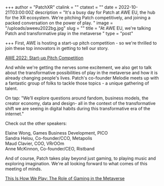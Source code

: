 +++
author = "PatchXR"
ctalink = ""
ctatext = ""
date = 2022-10-21T03:00:00Z
description = "It's a busy day for Patch at AWE EU, the hub for the XR ecosystem. We're pitching Patch competitively, and joining a packed conversation on the power of play. "
image = "/uploads/aweeu2022bg.jpg"
slug = ""
title = "At AWE EU, we're talking Patch and transformative play in the metaverse "
type = "post"

+++
First, AWE is hosting a start-up pitch competition - so we're thrilled to join these top innovators in getting to tell our story.

[AWE 2022: Start-up Pitch Competition](https://www.awexr.com/eu-2022/startup_pitch)

And while we're getting the nerves some excitement, we also get to talk about the transformative possibilities of play in the metaverse and how it is already changing people's lives. Patch's co-founder Melodie meets up with a fantastic group of folks to tackle those topics - a unique gathering of talent.

On tap: "We’ll explore questions around fandom, business models, the creator economy, data and design- all in the context of the transformative shift we are seeing in digital habits during this transformative era of the internet."

Check out the other speakers:

Elaine Wong, Games Business Development, PICO  
Sandra Helou, Co-founder/CCO, Metapolis  
Maud Clavier, COO, VRrOOm  
Anne McKinnon, Co-founder/CEO, Ristband

And of course, Patch takes play beyond just gaming, to playing music and exploring imagination. We're all looking forward to what comes of this meeting of minds.

[This Is How We Play: The Role of Gaming in the Metaverse](https://www.awexr.com/eu-2022/agenda/3115-this-is-how-we-play-the-role-of-gaming-in-the-meta)